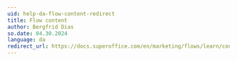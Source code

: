 ```yaml
---
uid: help-da-flow-content-redirect
title: Flow content
author: Bergfrid Dias
so.date: 04.30.2024
language: da
redirect_url: https://docs.superoffice.com/en/marketing/flows/learn/content.html
---
```

